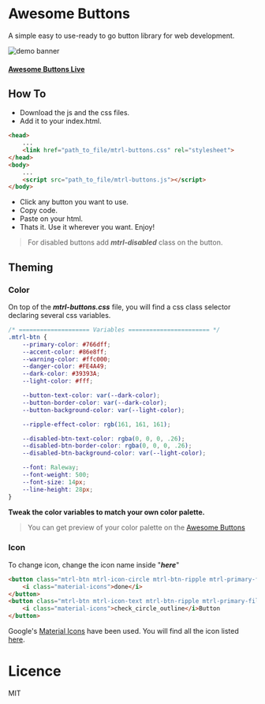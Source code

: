 # Awesome Buttons
A simple easy to use-ready to go button library for web development.

![demo banner](https://github.com/abdunnahid/Awesome-Buttons/blob/master/public/assets/demo.png?raw=true)

#### [Awesome Buttons Live](https://button-awesome.web.app/)

## How To
* Download the js and the css files. 
* Add it to your index.html.
```html
<head>
    ...
    <link href="path_to_file/mtrl-buttons.css" rel="stylesheet">
</head>
<body>
    ...
    <script src="path_to_file/mtrl-buttons.js"></script>
</body>
```
* Click any button you want to use.
* Copy code.
* Paste on your html.
* Thats it. Use it wherever you want. Enjoy!

> For disabled buttons add ***_mtrl-disabled_*** class on the button.

## Theming
### Color
On top of the _**mtrl-buttons.css**_ file, you will find a css class selector declaring several css variables.
```css
/* ==================== Variables ======================= */
.mtrl-btn {
    --primary-color: #766dff;
    --accent-color: #86e8ff;
    --warning-color: #ffc000;
    --danger-color: #FE4A49;
    --dark-color: #39393A;
    --light-color: #fff;

    --button-text-color: var(--dark-color);
    --button-border-color: var(--dark-color);
    --button-background-color: var(--light-color);

    --ripple-effect-color: rgb(161, 161, 161);

    --disabled-btn-text-color: rgba(0, 0, 0, .26);
    --disabled-btn-border-color: rgba(0, 0, 0, .26);
    --disabled-btn-background-color: var(--light-color);

    --font: Raleway;
    --font-weight: 500;
    --font-size: 14px;
    --line-height: 28px;
}
```
**Tweak the color variables to match your own color palette.**
> You can get preview of your color palette on the [Awesome Buttons](https://button-awesome.web.app/)

### Icon
To change icon, change the icon name inside "<i class="material-icons">**_here_**</i>"
```html
<button class="mtrl-btn mtrl-icon-circle mtrl-btn-ripple mtrl-primary-fill"> 
    <i class="material-icons">done</i> 
</button>
<button class="mtrl-btn mtrl-icon-text mtrl-btn-ripple mtrl-primary-fill"> 
    <i class="material-icons">check_circle_outline</i>Button 
</button>
```
Google's [Material Icons](https://material.io/tools/icons) have been used. You will find all the icon listed [here](https://material.io/tools/icons).

# Licence
MIT
